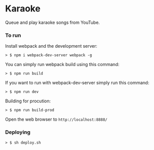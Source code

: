 # Karaoke

Queue and play karaoke songs from YouTube.


### To run

Install webpack and the development server:

```
> $ npm i webpack-dev-server webpack -g
```

You can simply run webpack build using this command: 

```
> $ npm run build
```

If you want to run with webpack-dev-server simply run this command: 

```
> $ npm run dev
```

Building for procution:

```
> $ npm run build-prod
```

Open the web browser to `http://localhost:8888/`

### Deploying

```
> $ sh deploy.sh
```

